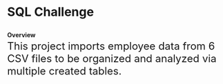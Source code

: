 # SQL Challenge

**Overview**<font size = 5>     
This project imports employee data from 6 CSV files to be organized and analyzed via multiple created tables.<br/>
<br/>
